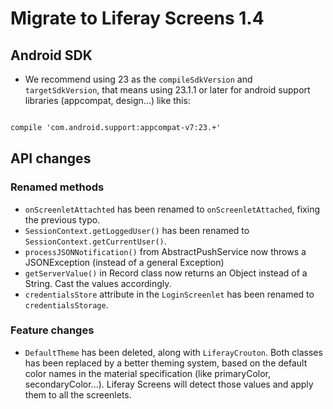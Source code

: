 # Migrate to Liferay Screens 1.4

## Android SDK

* We recommend using 23 as the `compileSdkVersion` and `targetSdkVersion`, that means using 23.1.1 or later for android support libraries (appcompat, design...) like this:

```xml

compile 'com.android.support:appcompat-v7:23.+'


```

## API changes

### Renamed methods

* `onScreenletAttachted` has been renamed to `onScreenletAttached`, fixing the previous typo.
* `SessionContext.getLoggedUser()` has been renamed to `SessionContext.getCurrentUser()`.
* `processJSONNotification()` from AbstractPushService now throws a JSONException (instead of a general Exception)
* `getServerValue()` in Record class now returns an Object instead of a String. Cast the values accordingly.
* `credentialsStore` attribute in the `LoginScreenlet` has been renamed to `credentialsStorage`.

### Feature changes

* `DefaultTheme` has been deleted, along with `LiferayCrouton`. Both classes has been replaced by a better theming system, based on the default color names in the material specification (like primaryColor, secondaryColor...). Liferay Screens will detect those values and apply them to all the screenlets.